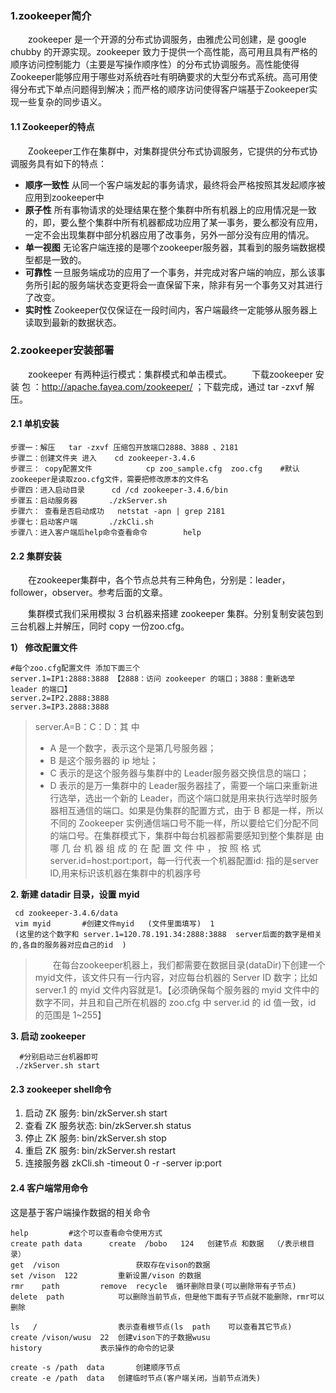 ### 1.zookeeper简介
&emsp;&emsp;zookeeper 是一个开源的分布式协调服务，由雅虎公司创建，是 google chubby 的开源实现。zookeeper 致力于提供一个高性能，高可用且具有严格的顺序访问控制能力（主要是写操作顺序性）的分布式协调服务。高性能使得Zookeeper能够应用于哪些对系统吞吐有明确要求的大型分布式系统。高可用使得分布式下单点问题得到解决；而严格的顺序访问使得客户端基于Zookeeper实现一些复杂的同步语义。


#### 1.1 Zookeeper的特点
&emsp;&emsp;Zookeeper工作在集群中，对集群提供分布式协调服务，它提供的分布式协调服务具有如下的特点：

- **顺序一致性**
从同一个客户端发起的事务请求，最终将会严格按照其发起顺序被应用到zookeeper中
- **原子性**
所有事物请求的处理结果在整个集群中所有机器上的应用情况是一致的，即，要么整个集群中所有机器都成功应用了某一事务，要么都没有应用，一定不会出现集群中部分机器应用了改事务，另外一部分没有应用的情况。
- **单一视图**
无论客户端连接的是哪个zookeeper服务器，其看到的服务端数据模型都是一致的。
- **可靠性**
一旦服务端成功的应用了一个事务，并完成对客户端的响应，那么该事务所引起的服务端状态变更将会一直保留下来，除非有另一个事务又对其进行了改变。
- **实时性**
Zookeeper仅仅保证在一段时间内，客户端最终一定能够从服务器上读取到最新的数据状态。

### 2.zookeeper安装部署
&emsp;&emsp;zookeeper 有两种运行模式：集群模式和单击模式。
&emsp;&emsp;下载zookeeper 安 装 包 ：http://apache.fayea.com/zookeeper/ ；下载完成，通过 tar -zxvf 解压。


#### 2.1 单机安装

    步骤一：解压   tar -zxvf 压缩包开放端口2888、3888 、2181
    步骤二：创建文件夹 进入  	cd zookeeper-3.4.6
    步骤三： copy配置文件            cp zoo_sample.cfg  zoo.cfg    #默认zookeeper是读取zoo.cfg文件，需要把修改原本的文件名
    步骤四：进入启动目录		cd /cd zookeeper-3.4.6/bin   
    步骤五：启动服务器 		./zkServer.sh	
    步骤六： 查看是否启动成功 	netstat -apn | grep 2181
    步骤七：启动客户端		./zkCli.sh
    步骤八：进入客户端后help命令查看命令   		help

#### 2.2 集群安装
&emsp;&emsp;在zookeeper集群中，各个节点总共有三种角色，分别是：leader，follower，observer。参考后面的文章。


&emsp;&emsp;集群模式我们采用模拟 3 台机器来搭建 zookeeper 集群。分别复制安装包到三台机器上并解压，同时 copy 一份zoo.cfg。


**1） 修改配置文件**

    #每个zoo.cfg配置文件 添加下面三个
    server.1=IP1:2888:3888 【2888：访问 zookeeper 的端口；3888：重新选举 leader 的端口】
    server.2=IP2.2888:3888
    server.3=IP3.2888:3888

> server.A=B：C：D：其 中
> -  A 是一个数字，表示这个是第几号服务器； 
> - B 是这个服务器的 ip 地址；
> - C 表示的是这个服务器与集群中的 Leader服务器交换信息的端口； 
> - D 表示的是万一集群中的 Leader服务器挂了，需要一个端口来重新进行选举，选出一个新的 Leader，而这个端口就是用来执行选举时服务器相互通信的端口。如果是伪集群的配置方式，由于 B 都是一样，所以不同的 Zookeeper 实例通信端口号不能一样，所以要给它们分配不同的端口号。在集群模式下，集群中每台机器都需要感知到整个集群是 由 哪 几 台 机 器 组 成 的 在 配 置 文 件 中 ， 按 照 格 式server.id=host:port:port，每一行代表一个机器配置id: 指的是server ID,用来标识该机器在集群中的机器序号

**2. 新建 datadir 目录，设置 myid**

     cd zookeeper-3.4.6/data
   	 vim myid       #创建文件myid   (文件里面填写)  1   
   	 (这里的这个数字和 server.1=120.78.191.34:2888:3888  server后面的数字是相关的,各自的服务器对应自己的id  )

> &emsp;&emsp;在每台zookeeper机器上，我们都需要在数据目录(dataDir)下创建一个 myid文件，该文件只有一行内容，对应每台机器的 Server ID 数字；比如 server.1 的 myid 文件内容就是1。【必须确保每个服务器的 myid 文件中的数字不同，并且和自己所在机器的 zoo.cfg 中 server.id 的 id 值一致，id 的范围是 1~255】

**3. 启动 zookeeper**

```
  #分别启动三台机器即可
 ./zkServer.sh start
```

#### 2.3 zookeeper shell命令
1. 启动 ZK 服务:
bin/zkServer.sh start
2. 查看 ZK 服务状态:
bin/zkServer.sh status
3. 停止 ZK 服务:
bin/zkServer.sh stop
4. 重启 ZK 服务:
bin/zkServer.sh restart
5. 连接服务器
zkCli.sh -timeout 0 -r -server ip:port

#### 2.4 客户端常用命令
这是基于客户端操作数据的相关命令

	help         #这个可以查看命令使用方式
	create path data      create  /bobo   124   创建节点 和数据  （/表示根目录）
	get  /vison      			获取存在vison的数据
	set /vison  122    		重新设置/vison 的数据
	rmr    path			remove  recycle  循环删除目录(可以删除带有子节点)
	delete  path			可以删除当前节点，但是他下面有子节点就不能删除，rmr可以删除
	
	ls   /					表示查看根节点(ls  path    可以查看其它节点)
	create /vison/wusu	22	创建vison下的子数据wusu
	history				表示操作的命令的记录
	
	create -s /path  data   	创建顺序节点  
	create -e /path  data	创建临时节点(客户端关闭，当前节点消失)

